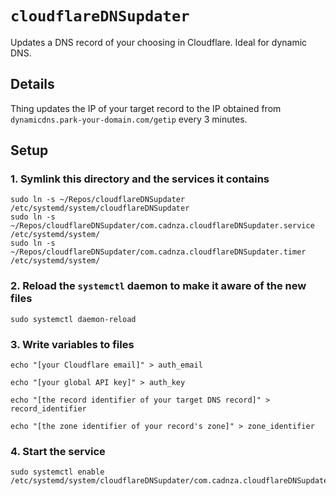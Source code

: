 # `cloudflareDNSupdater`

Updates a DNS record of your choosing in Cloudflare. Ideal for dynamic DNS.

## Details

Thing updates the IP of your target record to the IP obtained from `dynamicdns.park-your-domain.com/getip` every 3 minutes.

## Setup

### 1. Symlink this directory and the services it contains

```
sudo ln -s ~/Repos/cloudflareDNSupdater /etc/systemd/system/cloudflareDNSupdater
sudo ln -s ~/Repos/cloudflareDNSupdater/com.cadnza.cloudflareDNSupdater.service /etc/systemd/system/
sudo ln -s ~/Repos/cloudflareDNSupdater/com.cadnza.cloudflareDNSupdater.timer /etc/systemd/system/
```

### 2. Reload the `systemctl` daemon to make it aware of the new files

```
sudo systemctl daemon-reload
```

### 3. Write variables to files

```
echo "[your Cloudflare email]" > auth_email
```

```
echo "[your global API key]" > auth_key
```

```
echo "[the record identifier of your target DNS record]" > record_identifier
```

```
echo "[the zone identifier of your record's zone]" > zone_identifier
```

### 4. Start the service

```
sudo systemctl enable /etc/systemd/system/cloudflareDNSupdater/com.cadnza.cloudflareDNSupdater.timer
```
